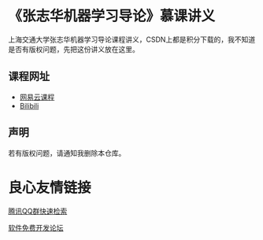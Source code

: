 # 《张志华机器学习导论》慕课讲义

上海交通大学张志华机器学习导论课程讲义，CSDN上都是积分下载的，我不知道是否有版权问题，先把这份讲义放在这里。

## 课程网址
- [网易云课程](https://study.163.com/course/courseMain.htm?courseId=1694003)
- [Bilibili](https://www.bilibili.com/video/av28148968)

## 声明
若有版权问题，请通知我删除本仓库。


 # 良心友情链接

[腾讯QQ群快速检索](http://u.720life.cn/s/8cf73f7c)

[软件免费开发论坛](http://u.720life.cn/s/bbb01dc0)